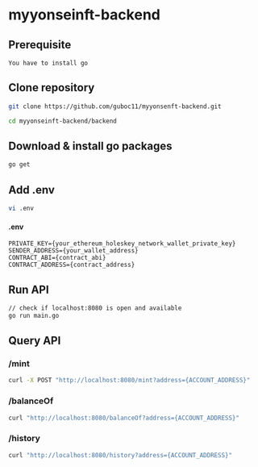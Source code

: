 # myyonseinft-backend

## Prerequisite
```
You have to install go
```

## Clone repository
```bash
git clone https://github.com/guboc11/myyonsenft-backend.git

cd myyonseinft-backend/backend
```

## Download & install go packages
```bash
go get
```

## Add .env
```bash
vi .env
```
#### .env
```
PRIVATE_KEY={your_ethereum_holeskey_network_wallet_private_key}
SENDER_ADDRESS={your_wallet_address}
CONTRACT_ABI={contract_abi}
CONTRACT_ADDRESS={contract_address}
```

## Run API
```bash
// check if localhost:8080 is open and available
go run main.go
```

## Query API
### /mint
```bash
curl -X POST "http://localhost:8080/mint?address={ACCOUNT_ADDRESS}"
```
### /balanceOf
```bash
curl "http://localhost:8080/balanceOf?address={ACCOUNT_ADDRESS}"
```
### /history
```bash
curl "http://localhost:8080/history?address={ACCOUNT_ADDRESS}"
```
